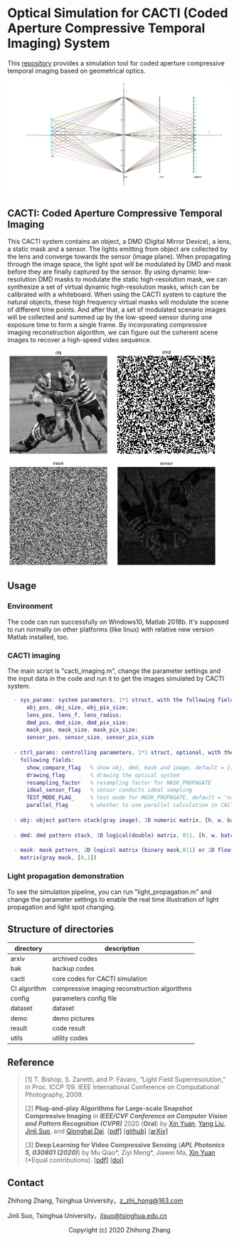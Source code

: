 # Optical Simulation for CACTI (Coded Aperture Compressive Temporal Imaging) System

This [repository](https://github.com/dawnlh/CACTI) provides a simulation tool for coded aperture compressive temporal imaging based on geometrical optics.

<img src="./demo/optical_sys.png" alt="CACTI System" style="zoom: 80%;" />

## CACTI: Coded Aperture Compressive Temporal Imaging

This CACTI system contains an object, a DMD (Digital Mirror Device), a lens, a static mask and a sensor. The lights emitting from object are collected by the lens and converge towards the sensor (image plane). When propagating through the image space, the light spot will be modulated by DMD and mask before they  are finally captured by the sensor. By using dynamic low-resolution DMD masks to modulate the static high-resolution mask, we can synthesize a set of virtual dynamic high-resolution masks, which can be calibrated with a whiteboard. When using the CACTI system to capture the natural objects, these high frequency virtual masks will modulate the scene of different time points. And after that, a set of modulated scenario images will be collected and summed up by the low-speed sensor during one exposure time to form a single frame. By incorporating compressive imaging reconstruction algorithm, we can figure out the coherent scene images to recover a high-speed video sequence.

<img src="./demo/result.png" alt="CACTI System"   div align=center style="zoom: 67%;" />

## Usage 

### Environment

The code can run successfully on Windows10, Matlab 2018b. It's supposed to run normally on other platforms  (like linux) with relative new version Matlab installed, too.

### CACTI imaging

The main script is "cacti_imaging.m", change the parameter settings and the input data in the code and run it to get the images simulated by CACTI system.

```matlab
  - sys_params: system parameters, 1*1 struct, with the following fields:
      obj_pos, obj_size, obj_pix_size;
      lens_pos, lens_f, lens_radius;
      dmd_pos, dmd_size, dmd_pix_size;
      mask_pos, mask_size, mask_pix_size;
      sensor_pos, sensor_size, sensor_pix_size
      
  - ctrl_params: controlling parameters, 1*1 struct, optional, with the 
    following fields:
      show_compare_flag   % show obj, dmd, mask and image, default = 1;
      drawing_flag		  % drawing the optical system
      resampling_factor   % resampling factor for MASK_PROPAGATE
      ideal_sensor_flag   % sensor conducts ideal sampling
      TEST_MODE_FLAG_     % test mode for MASK_PROPAGATE, default = 'non-test'
      parallel_flag       % whether to use parallel calculation in CACTI      

  - obj: object pattern stack(gray image), 3D numeric matrix, [h, w, batch_num]

  - dmd: dmd pattern stack, 3D logical(double) matrix, 0|1, [h, w, batch_num]

  - mask: mask pattern, 2D logical matrix (binary mask,0|1) or 2D float
    matrix(gray mask, [0,1])

```

### Light propagation demonstration

To see the simulation pipeline, you can run "light_propagation.m" and change the parameter settings to enable the real time illustration of light propagation and light spot changing.



## Structure of directories

| directory    | description                                   |
| ------------ | --------------------------------------------- |
| arxiv        | archived codes                                |
| bak          | backup codes                                  |
| cacti        | core codes for CACTI simulation               |
| CI algorithm | compressive imaging reconstruction algorithms |
| config       | parameters config file                        |
| dataset      | dataset                                       |
| demo         | demo pictures                                 |
| result       | code result                                   |
| utils        | utility codes                                 |



## Reference

> [1] T. Bishop, S. Zanetti, and P. Favaro, “Light Field Superresolution,”  in Proc. ICCP ’09. IEEE International Conference on Computational Photography, 2009.
>
> [2] **Plug-and-play Algorithms for Large-scale Snapshot Compressive Imaging** in ***IEEE/CVF Conference on Computer Vision and Pattern Recognition (CVPR)*** 2020 (**Oral**) by [Xin Yuan](https://www.bell-labs.com/usr/x.yuan), [Yang Liu](https://liuyang12.github.io/), [Jinli Suo](https://sites.google.com/site/suojinli/), and [Qionghai Dai](http://media.au.tsinghua.edu.cn/). [[pdf\]](https://arxiv.org/pdf/2003.13654) [[github\]](https://github.com/liuyang12/PnP-SCI) [[arXiv\]](https://arxiv.org/abs/2003.13654)
>
> [3] **Deep Learning for Video Compressive Sensing** (***APL Photonics 5, 030801 (2020)***) by Mu Qiao*, Ziyi Meng*, Jiawei Ma, [Xin Yuan](https://www.bell-labs.com/usr/x.yuan) (*Equal contributions). [[pdf\]](https://aip.scitation.org/doi/pdf/10.1063/1.5140721?download=true) [[doi\]](https://aip.scitation.org/doi/10.1063/1.5140721)



## Contact

Zhihong Zhang, Tsinghua University，z_zhi_hong@163.com

Jinli Suo, Tsinghua University，jlsuo@tsinghua.edu.cn



  <div style="text-align: center"> Copyright (c) 2020 Zhihong Zhang </div>  
